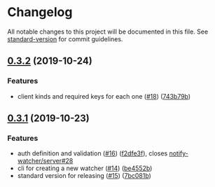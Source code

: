 # Changelog

All notable changes to this project will be documented in this file. See [standard-version](https://github.com/conventional-changelog/standard-version) for commit guidelines.

## [0.3.2](https://github.com/notify-watcher/core/compare/v0.3.1...v0.3.2) (2019-10-24)


### Features

* client kinds and required keys for each one ([#18](https://github.com/notify-watcher/core/issues/18)) ([743b79b](https://github.com/notify-watcher/core/commit/743b79b406afe3e7f2fbb34646bfdf800164841d))

## [0.3.1](https://github.com/notify-watcher/core/compare/v0.3.0...v0.3.1) (2019-10-23)


### Features

* auth definition and validation ([#16](https://github.com/notify-watcher/core/issues/16)) ([f2dfe3f](https://github.com/notify-watcher/core/commit/f2dfe3f068427f568ec6626d707609ad14343264)), closes [notify-watcher/server#28](https://github.com/notify-watcher/server/issues/28)
* cli for creating a new watcher ([#14](https://github.com/notify-watcher/core/issues/14)) ([be4552b](https://github.com/notify-watcher/core/commit/be4552b9813793d03648c6ad9c37b99a132b3a08))
* standard version for releasing ([#15](https://github.com/notify-watcher/core/issues/15)) ([7bc081b](https://github.com/notify-watcher/core/commit/7bc081bd6ea9b5689a6bf9ada3632f9fc199f425))
